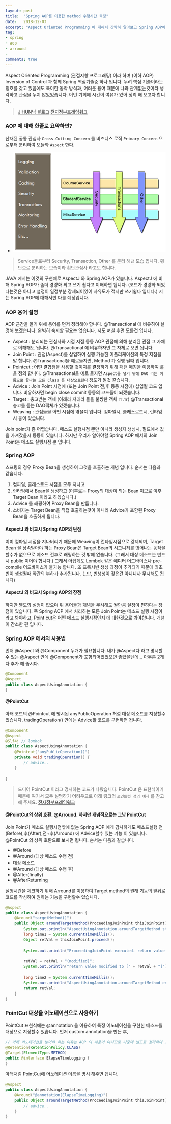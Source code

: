 ```yaml
---
layout: post
title:  "Spring AOP를 이용한 method 수행시간 측정"
date:   2018-12-03
excerpt: "Aspect Oriented Programming 에 대해서 간략히 알아보고 Spring AOP에 대해서 알아본 후 이를 이용하여 method 수행시간 측정 코드를 알아봅니다."
tag:
- spring
- aop
- arround
- 
comments: true
---
```


Aspect Oriented Programming (관점지향 프로그래밍) 이라 하며 (이하 AOP)
Inversion of Control 과 함께 Spring 핵심기술중 하나 입니다.
무려 핵심 기술이라는 칭호를 갖고 있음에도 특이한 동작 방식과, 어려운 용어 때문에 나와 관계없는것이라 생각하고 관심을 두지 않았었습니다.
이번 기회에 시간이 여유가 있어 정리 해 보고자 합니다.
>[JIHUN님 블로그](https://hunit.tistory.com/188)
>[전자정부프레임워크](http://www.egovframe.go.kr/wiki/doku.php?id=egovframework:rte:fdl:aop)

### AOP 에 대해 한줄로 요약하면? 
산재된 공통 관심사 `Cross-Cutting Concern` 를 비즈니스 로직 `Primary Concern` 으로부터 분리하여 모듈화 `Aspect` 한다.
- ![Image Alt 텍스트](/assets/img/upload/aop.png)
> Service들로부터 Security, Transaction, Other 를 분리 해낸 모습 입니다.
> 횡단으로 분리하는 모습이라 횡단관심사 라고도 합니다.

    
JAVA 에서는 이것의 구현체로 AspectJ 와 Spring AOP가 있습니다.
AspectJ 에 비해 Spring AOP가 좀더 경량화 되고 쓰기 쉽다고 이해하면 됩니다. (코드가 경량화 되었다는것은 아니고 설정이 일정부분 강제되어있어 자유도가 적지만 쓰기쉽다 입니다.) 
저는 Spring AOP에 대해서만 다룰 예정입니다.

### AOP 용어 설명
AOP 근간을 알기 위해 용어를 먼저 정리해야 합니다. @Transactional 에 비유하여 설명해 보겠습니다.
완벽히 숙지할 필요는 없습니다. 저도 며칠 후면 모를것 입니다.
- Aspect : 분리되는 관심사와 시점 지점 등등 AOP 관점에 의해 분리된 관점 그 자체로 이해해도 됩니다. @Transactional 에 비유하자면 그 자체로 보면 됩니다.
- Join Point : 관점(Aspect)를 삽입하여 실행 가능한 어플리케이션의 특정 지점을 말 합니다. @Transactional을 예로들자면, Method 가 실행 될때 입니다. 
- Pointcut : 어떤 결합점을 사용할 것이지를 결정하기 위해 패턴 매칭을 이용하여 룰을 정의 합니다. @Transactional을 예로 들자면 `Aspect를 넣기 위해 DAO 라는 이름으로 끝나는 모든 Class 를 대상으로한다` 정도가 될것 같습니다.
- Advice : Join Point 시점에 (또는 Join Point 전,후 등등 시점에) 삽입될 코드 입니다. 비유하자면 begin close commit 등등의 코드들이 되겠습니다.
- Target : 충고받는 객체 (이래라 저래라 들을 불쌍한 객체 ㅠ.ㅠ) @Transactional 충고를 듣는 DAO객체가 있겠습니다.
- Weaving : 관점들을 어떤 시점에 엮을지 입니다. 컴파일시, 클래스로드시, 런타임시 등이 있습니다.

Join point가 좀 어렵습니다. 메소드 실행시점 뿐만 아니라 생성자 생성시, 필드에서 값을 가져갔을시 등등이 있습니다.
하지만 우리가 알아야할 Spring AOP 에서의 Join Point는 메소드 실행시점 뿐 입니다.

### Spring AOP
스프링의 경우 Proxy Bean을 생성하여 그것을 호출하는 개념 입니다.
순서는 다음과 같습니다. 
1. 컴파일, 클래스로드 시점을 모두 지나고
2. 런타임에서 Bean을 생성하고 (이후로는 Proxy의 대상이 되는 Bean 이므로 이후 Target Bean 이라고 하겠습니다.)
3. Advice 를 래핑하여 Proxy Bean을 만듭니다.
4. 소비자는 Target Bean을 직접 호출하는것이 아니라 Advice가 포함된 Proxy Bean을 호출하게 됩니다.


#### AspectJ 와 비교시 Spring AOP의 단점 
이미 컴파일 시점을 지나버리기 때문에 Weaving이 런타임시점으로 강제되며, 
Target Bean 을 상속받아야 하는 Proxy Bean은 Target Bean의 시그니처를 벗어나는 동작을 할수가 없으므로 메소드 전후로 래핑하는 것 밖에 없습니다.
(그래서 대상 메소드는 반드시 public 이어야 합니다.)
그래서 아쉽게도 Lombok 같은 에디터 어드바이스나 pre-compile 어드바이스가 불가능 합니다.
또 프록시빈 생성 과정이 추가되기 때문에 최초 빈이 생성될때 약간의 부하가 추가됩니다. (..만, 빈생성이 잦은건 아니니까 무시해도 됩니다)

#### AspectJ 와 비교시 Spring AOP의 장점
하지만 별도의 설정이 없으며 위 용어들과 개념을 무시해도 될만큼 설정이 편하다는 장점이 있습니다.
즉 Spring AOP 에서 처리하는 모든 Join Point는 메소드 실행 시점이라고 봐야하고, Point cut은 어떤 메소드 실행시점인지 에 대한것으로 봐야합니다. 개념이 간소한 편 입니다.
 
 

### Spring AOP 에서의 사용법 
먼저 @Aspect 와 @Component 두개가 필요합니다.
내가 @Aspect다 라고 명시할수 있는 @Aspect 안에 @Component가 포함되어있었으면 좋았을텐데...
아무튼 2개 다 추가 해 줍시다.
```java
@Component
@Aspect
public class AspectUsingAnnotation {
}
```
#### @PointCut
아래 코드의 @Pointcut 에 명시된 anyPublicOperation 처럼 대상 메소드를 지정할수 있습니다.
tradingOperation() 안에는 Advice할 코드를 구현하면 됩니다.
 
```java
@Component
@Aspect
@Slf4j // lombok
public class AspectUsingAnnotation {
    @Pointcut("anyPublicOperation()")
    private void tradingOperation() {
    	// advice..
    }
    
}
``` 
> 드디어 PointCut 이라고 명시하는 코드가 나왔습니다. 
> PointCut 은 표현식이기 때문에 여기서 모두 설명하기 어려우므로 아래 링크의 `포인트컷 정의 예제` 를 참고 해 주세요. 
> [전자정부프레임워크](http://www.egovframe.go.kr/wiki/doku.php?id=egovframework:rte:fdl:aop:aspectj)



#### @PointCut의 상위 호환. @Arround. 하지만 개념적으로는 그냥 PointCut
Join Point가 메소드 실행시점밖에 없는 Spring AOP 에게 감사하게도 메소드실행 전(Before),후(After),전+후(Arround) 에 Advice할수 있는 기능 이 있습니다.
@PointCut 의 상위 호환으로 보시면 됩니다.
순서는 다음과 같습니다.
- @Before
- @Around (대상 메소드 수행 전)
- 대상 메소드
- @Around (대상 메소드 수행 후)
- @After(finally)
- @AfterReturning

실행시간을 체크하기 위해 Arround를 이용하여 Target method의 원래 기능의 앞뒤로 코드를 작성하여 원하는 기능을 구현할수 있습니다.

```java
@Aspect
public class AspectUsingAnnotation {
    @Around("targetMethod()")
    public Object aroundTargetMethod(ProceedingJoinPoint thisJoinPoint) throws Throwable {
        System.out.println("AspectUsingAnnotation.aroundTargetMethod start.");
        long time1 = System.currentTimeMillis();
        Object retVal = thisJoinPoint.proceed();
 
        System.out.println("ProceedingJoinPoint executed. return value is [" + retVal + "]");
 
        retVal = retVal + "(modified)";
        System.out.println("return value modified to [" + retVal + "]");
 
        long time2 = System.currentTimeMillis();
        System.out.println("AspectUsingAnnotation.aroundTargetMethod end. Time(" + (time2 - time1) + ")");
        return retVal;
    }
}
```

### PointCut 대상을 어노테이션으로 사용하기
PointCut 표현식에는 @annotation 을 이용하여 특정 어노테이션을 구현한 메소드를 대상으로 지정할수 있습니다.
먼저 custom annotation을 만든 후,
```java
// 아래 어노테이션을 넣어야 하는 이유는 AOP 의 내용이 아니므로 나중에 별도로 정리하여 포스팅 하겠습니다.
@Retention(RetentionPolicy.CLASS)
@Target(ElementType.METHOD) 
public @interface ElapseTimeLogging {
}
```
아래처럼 PointCut에 어노테이션 이름을 명시 해주면 됩니다.
```java
@Aspect
public class AspectUsingAnnotation {
    @Around("@annotation(ElapseTimeLogging)")
    public Object aroundTargetMethod(ProceedingJoinPoint thisJoinPoint)  throws Throwable {
        // advice..
    }
}
```

